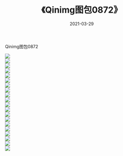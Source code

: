 ﻿---
layout: post
title:  《Qinimg图包0872》
date:   2021-03-29
img: http://imgx.orgx.ga/Qinimg图包/Qinimg图包0872/000.jpg
categories: [美女, 清纯, 唯美]
---

Qinimg图包0872

 ![](http://imgx.orgx.ga/Qinimg图包/Qinimg图包0872/001.jpg) <br>![](http://imgx.orgx.ga/Qinimg图包/Qinimg图包0872/002.jpg) <br>![](http://imgx.orgx.ga/Qinimg图包/Qinimg图包0872/003.jpg) <br>![](http://imgx.orgx.ga/Qinimg图包/Qinimg图包0872/004.jpg) <br>![](http://imgx.orgx.ga/Qinimg图包/Qinimg图包0872/005.jpg) <br>![](http://imgx.orgx.ga/Qinimg图包/Qinimg图包0872/006.jpg) <br>![](http://imgx.orgx.ga/Qinimg图包/Qinimg图包0872/007.jpg) <br>![](http://imgx.orgx.ga/Qinimg图包/Qinimg图包0872/008.jpg) <br>![](http://imgx.orgx.ga/Qinimg图包/Qinimg图包0872/009.jpg) <br>![](http://imgx.orgx.ga/Qinimg图包/Qinimg图包0872/010.jpg) <br>![](http://imgx.orgx.ga/Qinimg图包/Qinimg图包0872/011.jpg) <br>![](http://imgx.orgx.ga/Qinimg图包/Qinimg图包0872/012.jpg) <br>![](http://imgx.orgx.ga/Qinimg图包/Qinimg图包0872/013.jpg) <br>![](http://imgx.orgx.ga/Qinimg图包/Qinimg图包0872/014.jpg) <br>![](http://imgx.orgx.ga/Qinimg图包/Qinimg图包0872/015.jpg) <br>![](http://imgx.orgx.ga/Qinimg图包/Qinimg图包0872/016.jpg) <br>![](http://imgx.orgx.ga/Qinimg图包/Qinimg图包0872/017.jpg) <br>![](http://imgx.orgx.ga/Qinimg图包/Qinimg图包0872/018.jpg) <br>![](http://imgx.orgx.ga/Qinimg图包/Qinimg图包0872/019.jpg) <br>![](http://imgx.orgx.ga/Qinimg图包/Qinimg图包0872/020.jpg) <br>